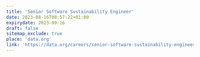 ```yaml
---
title: 'Senior Software Sustainability Engineer'
date: 2023-08-16T08:57:22+01:00
expirydate: 2023-09-16
draft: false
sitemap_exclude: true
place: 'data.org'
link: 'https://data.org/careers/senior-software-sustainability-engineer/'
---
```

